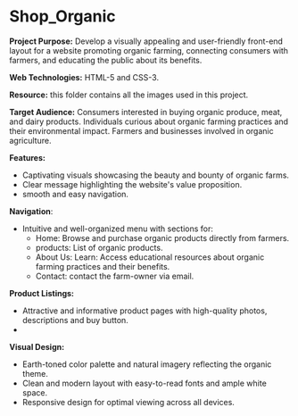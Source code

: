 # Shop_Organic

**Project Purpose:** Develop a visually appealing and user-friendly front-end layout for a website promoting organic farming, connecting consumers with farmers, and educating the public about its benefits.

**Web Technologies:** HTML-5 and CSS-3.

**Resource:** this folder contains all the images used in this project.

**Target Audience:** Consumers interested in buying organic produce, meat, and dairy products.
Individuals curious about organic farming practices and their environmental impact.
Farmers and businesses involved in organic agriculture.


**Features:**
* Captivating visuals showcasing the beauty and bounty of organic farms.
* Clear message highlighting the website's value proposition.
* smooth and easy navigation.

**Navigation**:
* Intuitive and well-organized menu with sections for:
  * Home: Browse and purchase organic products directly from farmers.
  * products: List of organic products.
  * About Us: Learn: Access educational resources about organic farming practices and their     benefits.
  * Contact: contact the farm-owner via email.
    
**Product Listings:**
  * Attractive and informative product pages with high-quality photos, descriptions and buy button.
  * 
**Visual Design:**
  * Earth-toned color palette and natural imagery reflecting the organic theme.
  * Clean and modern layout with easy-to-read fonts and ample white space.
  * Responsive design for optimal viewing across all devices.
